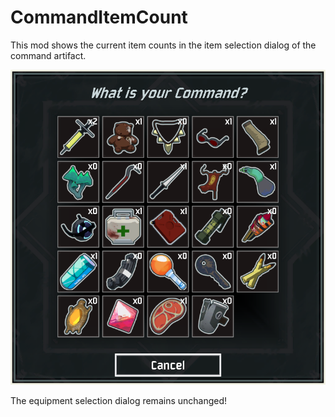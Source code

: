 # CommandItemCount

This mod shows the current item counts in the item selection dialog of the command artifact.

![screenshot](sc_white.png)

The equipment selection dialog remains unchanged!
